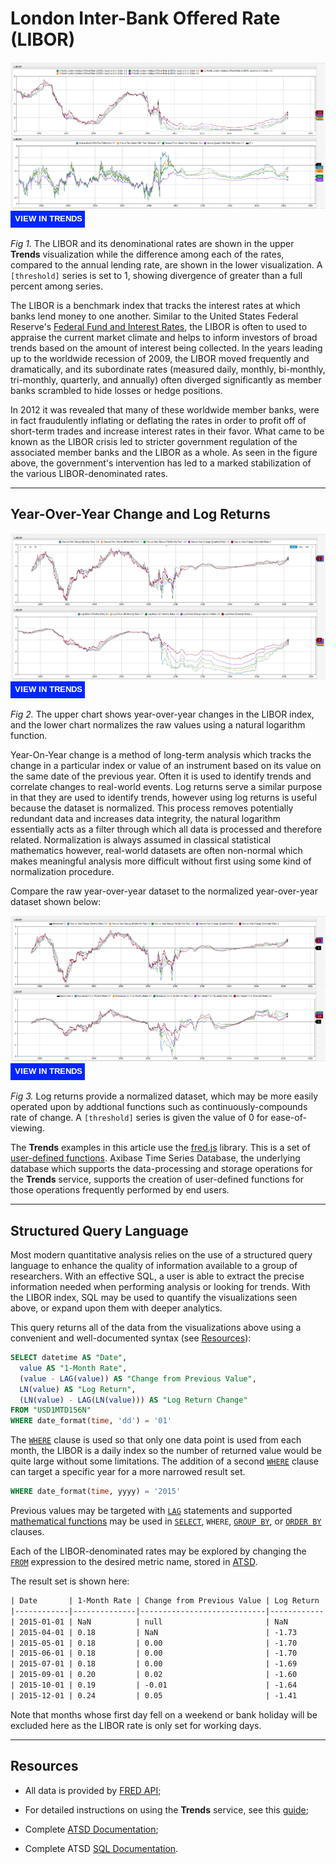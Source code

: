 # London Inter-Bank Offered Rate (LIBOR)

![](./images/libor-title.png)
[![](./images/button-new.png)](https://trends.axibase.com/8f97e6db#fullscreen)

*Fig 1.* The LIBOR and its denominational rates are shown in the upper **Trends** visualization while the difference among each of the rates, compared to the annual lending rate, are shown in the lower visualization. A `[threshold]` series is set to 1, showing divergence of greater than a full percent among series.

The LIBOR is a benchmark index that tracks the interest rates at which banks lend money to one another. Similar to the United States Federal Reserve's [Federal Fund and Interest Rates](../../research/analysis/fed-fund-interest/README.md), the LIBOR is often to used to appraise the current market climate and helps to inform investors of broad trends based on the amount of interest being collected. In the years leading up to the worldwide recession of 2009, the LIBOR moved frequently and dramatically, and its subordinate rates (measured daily, monthly, bi-monthly, tri-monthly, quarterly, and annually) often diverged significantly as member banks scrambled to hide losses or hedge positions.

In 2012 it was revealed that many of these worldwide member banks, were in fact fraudulently inflating or deflating the rates in order to profit off of short-term trades and increase interest rates in their favor. What came to be known as the LIBOR crisis led to stricter government regulation of the associated member banks and the LIBOR as a whole. As seen in the figure above, the government's intervention has led to a marked stabilization of the various LIBOR-denominated rates.

---

## Year-Over-Year Change and Log Returns

![](./images/yoy-log.png)
[![](./images/button-new.png)](https://trends.axibase.com/ea89aea3#fullscreen)

*Fig 2.* The upper chart shows year-over-year changes in the LIBOR index, and the lower chart normalizes the raw values using a natural logarithm function.

Year-On-Year change is a method of long-term analysis which tracks the change in a particular index or value of an instrument based on its value on the same date of the previous year. Often it is used to identify trends and correlate changes to real-world events. Log returns serve a similar purpose in that they are used to identify trends, however using log returns is useful because the dataset is normalized. This process removes potentially redundant data and increases data integrity, the natural logarithm essentially acts as a filter through which all data is processed and therefore related. Normalization is always assumed in classical statistical mathematics however, real-world datasets are often non-normal which makes meaningful analysis more difficult without first using some kind of normalization procedure.

Compare the raw year-over-year dataset to the normalized year-over-year dataset shown below:

![](./images/yoy-yoyn.png)
[![](./images/button-new.png)](https://trends.axibase.com/a400eabf#fullscreen)

*Fig 3.* Log returns provide a normalized dataset, which may be more easily operated upon by addtional functions such as continuously-compounds rate of change. A `[threshold]` series is given the value of 0 for ease-of-viewing.

The **Trends** examples in this article use the [fred.js](../../integration/shared/trends.md#fred-library) library. This is a set of [user-defined functions](../../integration/shared/trends.md#user-defined-functions). Axibase Time Series Database, the underlying database which supports the data-processing and storage operations for the **Trends** service, supports the creation of user-defined functions for those operations frequently performed by end users.

---

## Structured Query Language

Most modern quantitative analysis relies on the use of a structured query language to enhance the quality of information available to a group of researchers. With an effective SQL, a user is able to extract the precise information needed when performing analysis or looking for trends. With the LIBOR index, SQL may be used to quantify the visualizations seen above, or expand upon them with deeper analytics.

This query returns all of the data from the visualizations above using a convenient and well-documented syntax (see [Resources](#resources)):

```sql
SELECT datetime AS "Date",
  value AS "1-Month Rate",
  (value - LAG(value)) AS "Change from Previous Value",
  LN(value) AS "Log Return",
  (LN(value) - LAG(LN(value))) AS "Log Return Change"
FROM "USD1MTD156N"
WHERE date_format(time, 'dd') = '01'
```

The [`WHERE`](https://axibase.com/docs/atsd/sql/#where-clause) clause is used so that only one data point is used from each month, the LIBOR is a daily index so the number of returned value would be quite large without some limitations. The addition of a second [`WHERE`](https://axibase.com/docs/atsd/sql/#where-clause) clause can target a specific year for a more narrowed result set.

```sql
WHERE date_format(time, yyyy) = '2015'
```

Previous values may be targeted with [`LAG`](https://axibase.com/docs/atsd/sql/#lag) statements and supported [mathematical functions](https://axibase.com/docs/atsd/sql/#mathematical-functions) may be used in [`SELECT`](https://axibase.com/docs/atsd/sql/#select-expression), `WHERE`, [`GROUP BY`](https://axibase.com/docs/atsd/sql/#group-by-columns), or [`ORDER BY`](https://axibase.com/docs/atsd/sql/#ordering) clauses.

Each of the LIBOR-denominated rates may be explored by changing the [`FROM`](https://axibase.com/docs/atsd/sql/#select-expression) expression to the desired metric name, stored in [ATSD](https://axibase.com/docs/atsd/).

The result set is shown here:

```txt
| Date       | 1-Month Rate | Change from Previous Value | Log Return | Log Return Change |
|------------|--------------|----------------------------|------------|-------------------|
| 2015-01-01 | NaN          | null                       | NaN        | null              |
| 2015-04-01 | 0.18         | NaN                        | -1.73      | NaN               |
| 2015-05-01 | 0.18         | 0.00                       | -1.70      | 0.03              |
| 2015-06-01 | 0.18         | 0.00                       | -1.70      | 0.00              |
| 2015-07-01 | 0.18         | 0.00                       | -1.69      | 0.01              |
| 2015-09-01 | 0.20         | 0.02                       | -1.60      | 0.08              |
| 2015-10-01 | 0.19         | -0.01                      | -1.64      | -0.04             |
| 2015-12-01 | 0.24         | 0.05                       | -1.41      | 0.23              |
```

Note that months whose first day fell on a weekend or bank holiday will be excluded here as the LIBOR rate is only set for working days.

---

## Resources

* All data is provided by [FRED API](https://fred.stlouisfed.org/);

* For detailed instructions on using the **Trends** service, see this [guide](../../integration/shared/trends.md#using-trends);

* Complete [ATSD Documentation](https://axibase.com/docs/atsd/);

* Complete ATSD [SQL Documentation](https://axibase.com/docs/atsd/sql/).
